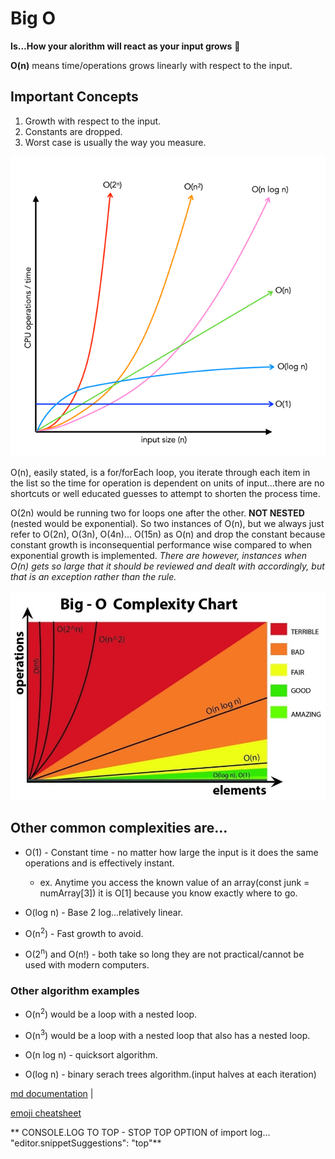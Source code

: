 # Big O

**Is...How your alorithm will react as your input grows** :exploding_head:

**O(n)** means time/operations grows linearly with respect to the input.

## Important Concepts

1. Growth with respect to the input.
2. Constants are dropped.
3. Worst case is usually the way you measure.

![Big-O Complexity 2.](./assets/img/big0-1.png)

O(n), easily stated, is a for/forEach loop, you iterate through each item in the list so the time for operation is dependent on units of input...there are no shortcuts or well educated guesses to attempt to shorten the process time.

O(2n) would be running two for loops one after the other. **NOT NESTED** (nested would be exponential). So two instances of O(n), but we always just refer to O(2n), O(3n), O(4n)... O(15n) as O(n) and drop the constant because constant growth is inconsequential performance wise compared to when exponential growth is implemented. _There are however, instances when O(n) gets so large that it should be reviewed and dealt with accordingly, but that is an exception rather than the rule._

![Big-O Complexity 1.](./assets/img/big0-2.jpg)

## Other common complexities are...

- O(1) - Constant time - no matter how large the input is it does the same operations and is effectively instant.
  - ex. Anytime you access the known value of an array(const junk = numArray[3]) it is O[1] because you know exactly where to go.

- O(log n) - Base 2 log...relatively linear.

- O(n<sup>2</sup>) - Fast growth to avoid.

- O(2<sup>n</sup>)  and O(n!) - both take so long they are not practical/cannot be used with modern computers.

### Other algorithm examples

- O(n<sup>2</sup>) would be a loop with a nested loop.

- O(n<sup>3</sup>) would be a loop with a nested loop that also has a nested loop.

- O(n log n) - quicksort algorithm.

- O(log n) - binary serach trees algorithm.(input halves at each iteration)









[md documentation](https://docs.github.com/en/get-started/writing-on-github/getting-started-with-writing-and-formatting-on-github/basic-writing-and-formatting-syntax) |


[emoji cheatsheet](https://github.com/ikatyang/emoji-cheat-sheet/blob/master/README.md)

** CONSOLE.LOG TO TOP - STOP TOP OPTION of import log... "editor.snippetSuggestions": "top"**